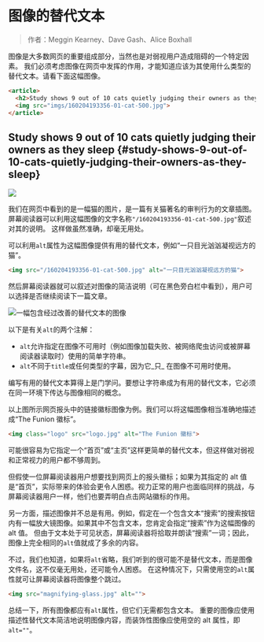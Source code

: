 # 图像的替代文本

> 作者：Meggin Kearney、Dave Gash、Alice Boxhall

图像是大多数网页的重要组成部分，当然也是对弱视用户造成阻碍的一个特定因素。 我们必须考虑图像在网页中发挥的作用，才能知道应该为其使用什么类型的替代文本。请看下面这幅图像。

```html
<article>
  <h2>Study shows 9 out of 10 cats quietly judging their owners as they sleep</h2>
  <img src="imgs/160204193356-01-cat-500.jpg">
</article>
```

## Study shows 9 out of 10 cats quietly judging their owners as they sleep {#study-shows-9-out-of-10-cats-quietly-judging-their-owners-as-they-sleep}

![](https://developers.google.com/web/fundamentals/accessibility/semantics-builtin/imgs/160204193356-01-cat-500.jpg)

我们在网页中看到的是一幅猫的图片，是一篇有关猫著名的审判行为的文章插图。 屏幕阅读器可以利用这幅图像的文字名称`"/160204193356-01-cat-500.jpg"`叙述对其的说明。 这样做虽然准确，却毫无用处。

可以利用`alt`属性为这幅图像提供有用的替代文本，例如“一只目光汹汹凝视远方的猫”。

```html
<img src="/160204193356-01-cat-500.jpg" alt="一只目光汹汹凝视远方的猫">
```

然后屏幕阅读器就可以叙述对图像的简洁说明（可在黑色旁白栏中看到），用户可以选择是否继续阅读下一篇文章。

![](https://developers.google.com/web/fundamentals/accessibility/semantics-builtin/imgs/funioncat2.png "一幅包含经过改善的替代文本的图像")

以下是有关`alt`的两个注解：

* `alt`允许指定在图像不可用时（例如图像加载失败、被网络爬虫访问或被屏幕阅读器读取时）使用的简单字符串。
* `alt`不同于`title`或任何类型的字幕，因为它_只_
  在图像不可用时使用。

编写有用的替代文本算得上是门学问。要想让字符串成为有用的替代文本，它必须在同一环境下传达与图像相同的概念。

以上图所示网页报头中的链接徽标图像为例。我们可以将这幅图像相当准确地描述成“The Funion 徽标”。

```html
<img class="logo" src="logo.jpg" alt="The Funion 徽标">
```

可能很容易为它指定一个“首页”或“主页”这样更简单的替代文本，但这样做对弱视和正常视力的用户都不够周到。

但假使一位屏幕阅读器用户想要找到网页上的报头徽标；如果为其指定的 alt 值是“首页”，实际带来的体验会更令人困惑。视力正常的用户也面临同样的挑战，与屏幕阅读器用户一样，他们也要弄明白点击网站徽标的作用。

另一方面，描述图像并不总是有用。例如，假定在一个包含文本“搜索”的搜索按钮内有一幅放大镜图像。如果其中不包含文本，您肯定会指定“搜索”作为这幅图像的 alt 值。 但由于文本处于可见状态，屏幕阅读器将拾取并朗读“搜索”一词；因此，图像上完全相同的`alt`值就成了多余的内容。

不过，我们也知道，如果将`alt`省略，我们听到的很可能不是替代文本，而是图像文件名，这不仅毫无用处，还可能令人困惑。 在这种情况下，只需使用空的`alt`属性就可让屏幕阅读器将图像整个跳过。

```html
<img src="magnifying-glass.jpg" alt="">
```

总结一下，所有图像都应有`alt`属性，但它们无需都包含文本。 重要的图像应使用描述性替代文本简洁地说明图像内容，而装饰性图像应使用空的 alt 属性，即`alt=""`。

